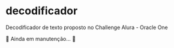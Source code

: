 # decodificador
Decodificador de texto proposto no Challenge Alura - Oracle One

:construction: Ainda em manutenção... :construction:
